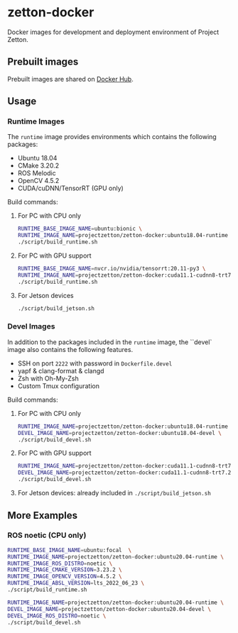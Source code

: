 # zetton-docker
Docker images for development and deployment environment of Project Zetton.

## Prebuilt images

Prebuilt images are shared on [Docker Hub](https://hub.docker.com/r/projectzetton/zetton-docker/tags?page=1&ordering=last_updated).

## Usage

### Runtime Images

The `runtime` image provides environments which contains the following packages:

- Ubuntu 18.04
- CMake 3.20.2
- ROS Melodic
- OpenCV 4.5.2
- CUDA/cuDNN/TensorRT (GPU only)

Build commands:

1. For PC with CPU only

   ```bash
   RUNTIME_BASE_IMAGE_NAME=ubuntu:bionic \
   RUNTIME_IMAGE_NAME=projectzetton/zetton-docker:ubuntu18.04-runtime \
   ./script/build_runtime.sh
   ```

2. For PC with GPU support

   ```bash
   RUNTIME_BASE_IMAGE_NAME=nvcr.io/nvidia/tensorrt:20.11-py3 \
   RUNTIME_IMAGE_NAME=projectzetton/zetton-docker:cuda11.1-cudnn8-trt7.2.1-opencv4.5.2-ubuntu18.04-runtime \
   ./script/build_runtime.sh
   ```

3. For Jetson devices

   ```bash
   ./script/build_jetson.sh
   ```

### Devel Images

In addition to the packages included in the `runtime` image, the ``devel` image also contains the following features.

- SSH on port `2222` with password in `Dockerfile.devel`
- yapf & clang-format & clangd
- Zsh with Oh-My-Zsh
- Custom Tmux configuration

Build commands:

1. For PC with CPU only

   ```bash
   RUNTIME_IMAGE_NAME=projectzetton/zetton-docker:ubuntu18.04-runtime \
   DEVEL_IMAGE_NAME=projectzetton/zetton-docker:ubuntu18.04-devel \
   ./script/build_devel.sh
   ```

2. For PC with GPU support

   ```bash
   RUNTIME_IMAGE_NAME=projectzetton/zetton-docker:cuda11.1-cudnn8-trt7.2.1-opencv4.5.2-ubuntu18.04-runtime \
   DEVEL_IMAGE_NAME=projectzetton/zetton-docker:cuda11.1-cudnn8-trt7.2.1-opencv4.5.2-ubuntu18.04-devel \
   ./script/build_devel.sh
   ```

3. For Jetson devices: already included in `./script/build_jetson.sh`

## More Examples

### ROS noetic (CPU only)

```bash
RUNTIME_BASE_IMAGE_NAME=ubuntu:focal  \
RUNTIME_IMAGE_NAME=projectzetton/zetton-docker:ubuntu20.04-runtime \
RUNTIME_IMAGE_ROS_DISTRO=noetic \
RUNTIME_IMAGE_CMAKE_VERSION=3.23.2 \
RUNTIME_IMAGE_OPENCV_VERSION=4.5.2 \
RUNTIME_IMAGE_ABSL_VERSION=lts_2022_06_23 \
./script/build_runtime.sh

RUNTIME_IMAGE_NAME=projectzetton/zetton-docker:ubuntu20.04-runtime \
DEVEL_IMAGE_NAME=projectzetton/zetton-docker:ubuntu20.04-devel \
DEVEL_IMAGE_ROS_DISTRO=noetic \
./script/build_devel.sh
```
